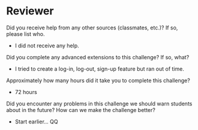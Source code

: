 # Reviewer


Did you receive help from any other sources (classmates, etc.)? If so, please list who.
- I did not receive any help.

Did you complete any advanced extensions to this challenge? If so, what?
- I tried to create a log-in, log-out, sign-up feature but ran out of time.

Approximately how many hours did it take you to complete this challenge?
- 72 hours

Did you encounter any problems in this challenge we should warn students about in the future? How can we make the challenge better?
- Start earlier... QQ